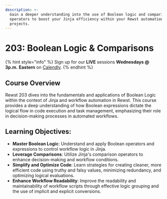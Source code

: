 ```yaml
---
description: >-
  Gain a deeper understanding into the use of Boolean logic and comparison
  operators to boost your Jinja efficiency within your Rewst automation
  projects.
---
```


# 203: Boolean Logic & Comparisons

{% hint style="info" %}
Sign up for our **LIVE** sessions **Wednesdays @ 3p.m.** **Eastern** on [Calendly](https://calendly.com/cluck-u/rewst-203).
{% endhint %}

## **Course Overview**

Rewst 203 dives into the fundamentals and applications of Boolean Logic within the context of Jinja and workflow automation in Rewst. This course provides a deep understanding of how Boolean expressions dictate the logical flow in code execution and task management, emphasizing their role in decision-making processes in automated workflows.

## **Learning Objectives:**

* **Master Boolean Logic**: Understand and apply Boolean operators and expressions to control workflow logic in Jinja.
* **Leverage Comparisons**: Utilize Jinja's comparison operators to enhance decision-making and workflow conditions.
* **Simplify and Optimize Code**: Learn strategies for creating cleaner, more efficient code using truthy and falsy values, minimizing redundancy, and optimizing logical evaluations.
* **Enhance Workflow Readability**: Improve the readability and maintainability of workflow scripts through effective logic grouping and the use of implicit and explicit conversions.
